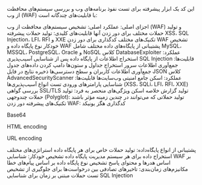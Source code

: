 این کد یک ابزار پیشرفته برای تست نفوذ برنامه‌های وب و بررسی سیستم‌های محافظت از وب (WAF) با قابلیت‌های چندگانه است:

اجزای اصلی:
عملکرد اصلی: تشخیص سیستم‌های محافظت از وب (WAF) و تولید حملات مختلف برای دور زدن آنها
قابلیت‌های کلیدی:
تولید حملات پیشرفته XSS، SQL Injection، LFI، RFI و XXE
تکنیک‌های مختلف کدگذاری برای دور زدن WAF
تشخیص خودکار نوع پایگاه داده و WAF
پشتیبانی از پایگاه‌های داده مختلف شامل MySQL، MSSQL، PostgreSQL، Oracle و NoSQL
 کلاس DatabaseExploiter
عملکرد: استخراج اطلاعات از پایگاه داده پس از شناسایی آسیب‌پذیری SQL Injection
قابلیت‌ها:
جمع‌آوری اطلاعات سرور
استخراج جداول و ستون‌ها
دامپ کردن داده‌های جدول
جمع‌آوری اطلاعات کاربران و سطح دسترسی‌ها
ذخیره نتایج در فایل JSON
کلاس AdvancedSecurityScanner
عملکرد: اسکن جامع امنیتی وب‌سایت‌ها
قابلیت‌ها:
شناسایی پارامترهای ورودی
تست انواع آسیب‌پذیری‌ها (XSS، SQLi، LFI، RFI، XXE)
بررسی گواهی SSL/TLS
تولید گزارش خلاصه اسکن
ویژگی‌های منحصر به فرد:
تولید حملات چندوجهی (Polyglot): تولید حملاتی که می‌توانند در چندین زمینه مؤثر باشند
تکنیک‌های پیشرفته دور زدن WAF:
کدگذاری هگز
یونیکد

Base64

HTML encoding

URL encoding

پشتیبانی از انواع پایگاه‌داده:
تولید حملات خاص برای هر پایگاه داده
استراتژی‌های مختلف استخراج داده برای هر سیستم مدیریت پایگاه داده
تشخیص خودکار:
شناسایی WAF بر اساس هدرها و محتوای پاسخ
تشخیص نوع پایگاه داده بر اساس پیام‌های خطا
مکانیزم‌های زمان‌بندی:
تاخیرهای تصادفی بین درخواست‌ها برای جلوگیری از تشخیص
تست حملات مبتنی بر زمان برای شناسایی SQL Injection











































































































































































